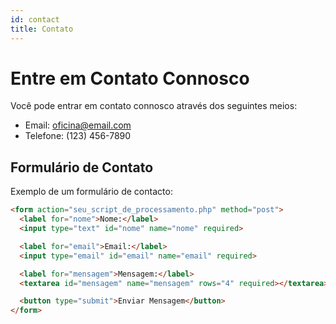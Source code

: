 ```yaml
---
id: contact
title: Contato
---
```


# Entre em Contato Connosco

Você pode entrar em contato connosco através dos seguintes meios:

- Email: [oficina@email.com](mailto:seu@email.com)
- Telefone: (123) 456-7890

## Formulário de Contato

Exemplo de um formulário de contacto:

```html
<form action="seu_script_de_processamento.php" method="post">
  <label for="nome">Nome:</label>
  <input type="text" id="nome" name="nome" required>

  <label for="email">Email:</label>
  <input type="email" id="email" name="email" required>

  <label for="mensagem">Mensagem:</label>
  <textarea id="mensagem" name="mensagem" rows="4" required></textarea>

  <button type="submit">Enviar Mensagem</button>
</form>
